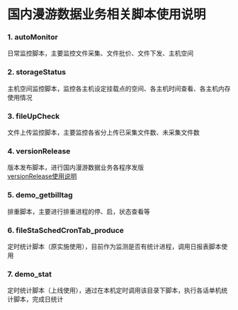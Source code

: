 # 国内漫游数据业务相关脚本使用说明
### 1. autoMonitor
日常监控脚本，主要监控文件采集、文件批价、文件下发、主机空间
### 2. storageStatus
主机空间监控脚本，监控各主机设定挂载点的空间、各主机时间查看、各主机内存使用情况
### 3. fileUpCheck
文件上传监控脚本，主要监控各省分上传已采集文件数、未采集文件数
### 4. versionRelease
版本发布脚本，进行国内漫游数据业务各程序发版  
[versionRelease使用说明](https://github.com/francisXKF/test/blob/master/help.md)
### 5. demo_getbilltag
排重脚本，主要进行排重进程的停、启，状态查看等
### 6. fileStaSchedCronTab_produce
定时统计脚本（原实施使用），目前作为监测是否有统计进程，调用日报表脚本使用
### 7. demo_stat
定时统计脚本（上线使用），通过在本机定时调用该目录下脚本，执行各话单机统计脚本，完成日统计
